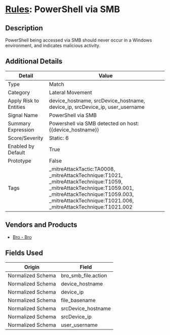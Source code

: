 # [Rules](README.md): PowerShell via SMB

## Description
PowerShell being accessed via SMB should never occur in a Windows environment, and indicates malicious activity.

## Additional Details
|Detail|Value|
|----|----|
|Type|Match|
|Category|Lateral Movement|
|Apply Risk to Entities|device_hostname, srcDevice_hostname, device_ip, srcDevice_ip, user_username|
|Signal Name|PowerShell via SMB|
|Summary Expression|Powershell via SMB detected on host: {{device_hostname}}|
|Score/Severity|Static: 6|
|Enabled by Default|True|
|Prototype|False|
|Tags|_mitreAttackTactic:TA0008, _mitreAttackTechnique:T1021, _mitreAttackTechnique:T1059, _mitreAttackTechnique:T1059.001, _mitreAttackTechnique:T1059.003, _mitreAttackTechnique:T1021.006, _mitreAttackTechnique:T1021.002|
## Vendors and Products
- [Bro - Bro](../products/37C866BF-72E1-470A-9072-EDB908F56951.md)


## Fields Used

|Origin|Field|
|----|----|
|Normalized Schema|bro_smb_file.action|
|Normalized Schema|device_hostname|
|Normalized Schema|device_ip|
|Normalized Schema|file_basename|
|Normalized Schema|srcDevice_hostname|
|Normalized Schema|srcDevice_ip|
|Normalized Schema|user_username|


